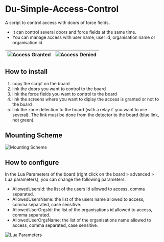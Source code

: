 # Du-Simple-Access-Control

A script to control access with doors of force fields.

- It can control several doors and force fields at the same time.
- You can manage access with user name, user id, organisation name or organisation id.

| ![Access Granted](https://raw.githubusercontent.com/Jericho1060/du-simple-access-control/main/images/screen_access_granted.png) | ![Access Denied](https://raw.githubusercontent.com/Jericho1060/du-simple-access-control/main/images/screen_access_denied.png) |
| --- | --- |

## How to install

1. copy the script on the board
2. link the doors you want to control to the board
3. link the force fields you want to control to the board
4. link the screens where you want to diplay the access is granted or not to the board
5. link the zone detection to the board (with a relay if you want to use several). The link must be done from the detector to the board (blue link, not green).

## Mounting Scheme

![Mounting Scheme](https://raw.githubusercontent.com/Jericho1060/du-simple-access-control/main/images/mounting_scheme.png)

## How to configure

In the Lua Parameters of the board (right click on the board > advanced > Lua parameters), you can change the following parameters:
- AllowedUsersId: the list of the users id allowed to access, comma separated.
- AllowedUsersName: the list of the users name allowed to access, comma separated, case sensitive.
- AllowedUserOrgsId: the list of the organisations id allowed to access, comma separated.
- AllowedUserOrgsName: the list of the organisations name allowed to access, comma separated, case sensitive.

![Lua Parameters](https://raw.githubusercontent.com/Jericho1060/du-simple-access-control/main/images/lua_parameters.png)